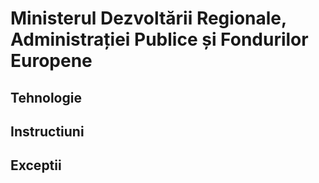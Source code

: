 # Ministerul Dezvoltării Regionale, Administrației Publice și Fondurilor Europene

## Tehnologie

## Instructiuni

## Exceptii